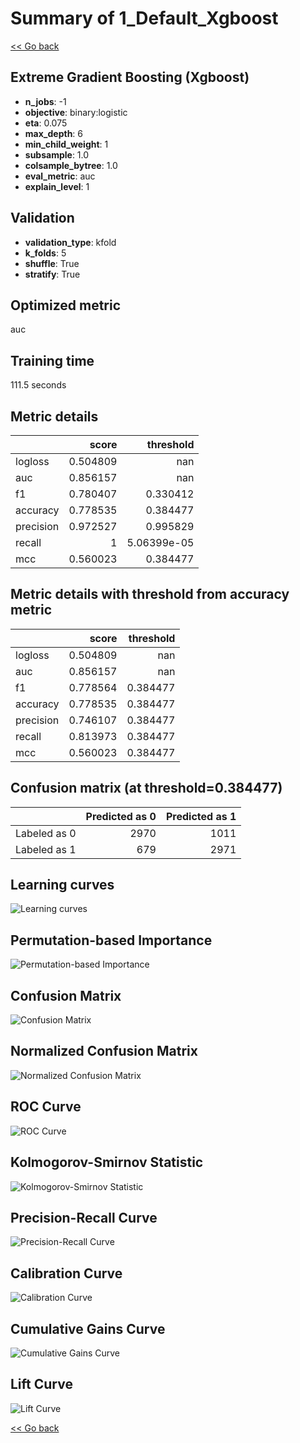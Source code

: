 # Summary of 1_Default_Xgboost

[<< Go back](../README.md)


## Extreme Gradient Boosting (Xgboost)
- **n_jobs**: -1
- **objective**: binary:logistic
- **eta**: 0.075
- **max_depth**: 6
- **min_child_weight**: 1
- **subsample**: 1.0
- **colsample_bytree**: 1.0
- **eval_metric**: auc
- **explain_level**: 1

## Validation
 - **validation_type**: kfold
 - **k_folds**: 5
 - **shuffle**: True
 - **stratify**: True

## Optimized metric
auc

## Training time

111.5 seconds

## Metric details
|           |    score |     threshold |
|:----------|---------:|--------------:|
| logloss   | 0.504809 | nan           |
| auc       | 0.856157 | nan           |
| f1        | 0.780407 |   0.330412    |
| accuracy  | 0.778535 |   0.384477    |
| precision | 0.972527 |   0.995829    |
| recall    | 1        |   5.06399e-05 |
| mcc       | 0.560023 |   0.384477    |


## Metric details with threshold from accuracy metric
|           |    score |   threshold |
|:----------|---------:|------------:|
| logloss   | 0.504809 |  nan        |
| auc       | 0.856157 |  nan        |
| f1        | 0.778564 |    0.384477 |
| accuracy  | 0.778535 |    0.384477 |
| precision | 0.746107 |    0.384477 |
| recall    | 0.813973 |    0.384477 |
| mcc       | 0.560023 |    0.384477 |


## Confusion matrix (at threshold=0.384477)
|              |   Predicted as 0 |   Predicted as 1 |
|:-------------|-----------------:|-----------------:|
| Labeled as 0 |             2970 |             1011 |
| Labeled as 1 |              679 |             2971 |

## Learning curves
![Learning curves](learning_curves.png)

## Permutation-based Importance
![Permutation-based Importance](permutation_importance.png)
## Confusion Matrix

![Confusion Matrix](confusion_matrix.png)


## Normalized Confusion Matrix

![Normalized Confusion Matrix](confusion_matrix_normalized.png)


## ROC Curve

![ROC Curve](roc_curve.png)


## Kolmogorov-Smirnov Statistic

![Kolmogorov-Smirnov Statistic](ks_statistic.png)


## Precision-Recall Curve

![Precision-Recall Curve](precision_recall_curve.png)


## Calibration Curve

![Calibration Curve](calibration_curve_curve.png)


## Cumulative Gains Curve

![Cumulative Gains Curve](cumulative_gains_curve.png)


## Lift Curve

![Lift Curve](lift_curve.png)



[<< Go back](../README.md)
